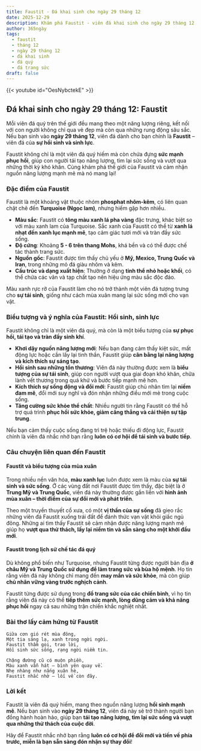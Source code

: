 ```yaml
---
title: Faustit - Đá khai sinh cho ngày 29 tháng 12
date: 2025-12-29
description: Khám phá Faustit - viên đá khai sinh cho ngày 29 tháng 12, biểu tượng của Hồi sinh, sinh lực. Cùng tìm hiểu ý nghĩa sâu sắc của viên đá độc đáo này.
author: 365ngày
tags:
  - faustit
  - tháng 12
  - ngày 29 tháng 12
  - đá khai sinh
  - đá quý
  - đá trang sức
draft: false
---
```


{{< youtube id="OesNybctekE" >}}

## Đá khai sinh cho ngày 29 tháng 12: Faustit

Mỗi viên đá quý trên thế giới đều mang theo một năng lượng riêng, kết nối với con người không chỉ qua vẻ đẹp mà còn qua những rung động sâu sắc. Nếu bạn sinh vào **ngày 29 tháng 12**, viên đá dành cho bạn chính là **Faustit** – viên đá của **sự hồi sinh và sinh lực**.

Faustit không chỉ là một viên đá quý hiếm mà còn chứa đựng **sức mạnh phục hồi**, giúp con người tái tạo năng lượng, tìm lại sức sống và vượt qua những thời kỳ khó khăn. Cùng khám phá thế giới của Faustit và cảm nhận nguồn năng lượng mạnh mẽ mà nó mang lại!

### Đặc điểm của Faustit

Faustit là một khoáng vật thuộc nhóm **phosphat nhôm-kẽm**, có liên quan chặt chẽ đến **Turquoise (Ngọc lam)**, nhưng hiếm gặp hơn nhiều.

- **Màu sắc**: Faustit có **tông màu xanh lá pha vàng** đặc trưng, khác biệt so với màu xanh lam của Turquoise. Sắc xanh của Faustit có thể từ **xanh lá nhạt đến xanh lục mạnh mẽ**, tạo cảm giác tươi mới và tràn đầy sức sống.
- **Độ cứng**: Khoảng **5 - 6 trên thang Mohs**, khá bền và có thể được chế tác thành trang sức.
- **Nguồn gốc**: Faustit được tìm thấy chủ yếu ở **Mỹ, Mexico, Trung Quốc và Iran**, trong những mỏ đá giàu nhôm và kẽm.
- **Cấu trúc và dạng xuất hiện**: Thường ở dạng **tinh thể nhỏ hoặc khối**, có thể chứa các vân và tạp chất tạo nên hiệu ứng màu sắc độc đáo.

Màu xanh rực rỡ của Faustit làm cho nó trở thành một viên đá tượng trưng cho **sự tái sinh**, giống như cách mùa xuân mang lại sức sống mới cho vạn vật.

### Biểu tượng và ý nghĩa của Faustit: Hồi sinh, sinh lực

Faustit không chỉ là một viên đá quý, mà còn là một biểu tượng của **sự phục hồi, tái tạo và tràn đầy sinh khí**.

- **Khơi dậy nguồn năng lượng mới**: Nếu bạn đang cảm thấy kiệt sức, mất động lực hoặc cần lấy lại tinh thần, Faustit giúp **cân bằng lại năng lượng và kích thích sự sáng tạo**.
- **Hồi sinh sau những tổn thương**: Viên đá này thường được xem là **biểu tượng của sự tái sinh**, giúp con người vượt qua giai đoạn khó khăn, chữa lành vết thương trong quá khứ và bước tiếp mạnh mẽ hơn.
- **Kích thích sự sống động và đổi mới**: Faustit giúp chủ nhân tìm lại **niềm đam mê**, đổi mới suy nghĩ và đón nhận những điều mới mẻ trong cuộc sống.
- **Tăng cường sức khỏe thể chất**: Nhiều người tin rằng Faustit có thể hỗ trợ quá trình **phục hồi sức khỏe, giảm căng thẳng và cải thiện sự tập trung**.

Nếu bạn cảm thấy cuộc sống đang trì trệ hoặc thiếu đi động lực, Faustit chính là viên đá nhắc nhở bạn rằng **luôn có cơ hội để tái sinh và bước tiếp**.

### Câu chuyện liên quan đến Faustit

#### **Faustit và biểu tượng của mùa xuân**

Trong nhiều nền văn hóa, **màu xanh lục** luôn được xem là màu của **sự tái sinh và sức sống**. Ở các vùng đất nơi Faustit được tìm thấy, đặc biệt là ở **Trung Mỹ và Trung Quốc**, viên đá này thường được gắn liền với **hình ảnh mùa xuân – thời điểm của sự đổi mới và phát triển**.

Theo một truyền thuyết cổ xưa, có một **vị thần của sự sống** đã gieo rắc những viên đá Faustit xuống trái đất để đánh thức vạn vật khỏi giấc ngủ đông. Những ai tìm thấy Faustit sẽ cảm nhận được năng lượng mạnh mẽ giúp họ **vượt qua thử thách, lấy lại niềm tin và sẵn sàng cho một khởi đầu mới**.

#### **Faustit trong lịch sử chế tác đá quý**

Dù không phổ biến như Turquoise, nhưng Faustit từng được người bản địa **ở châu Mỹ và Trung Quốc sử dụng để làm trang sức và bùa hộ mệnh**. Họ tin rằng viên đá này không chỉ mang đến **may mắn và sức khỏe**, mà còn giúp **chủ nhân vững vàng trước nghịch cảnh**.

Faustit từng được sử dụng trong **đồ trang sức của các chiến binh**, vì họ tin rằng viên đá này có thể **tiếp thêm sức mạnh, lòng dũng cảm và khả năng phục hồi** ngay cả sau những trận chiến khắc nghiệt nhất.

### Bài thơ lấy cảm hứng từ Faustit


	Giữa cơn gió rét mùa đông,  
	Một tia sáng lạ, xanh trong ngời ngời.  
	Faustit thầm gọi, trao lời,  
	Hồi sinh sức sống, rạng ngời niềm tin.
	
	Chặng đường cũ có muộn phiền,  
	Màu xanh vẫn hát – bình yên quay về.  
	Nhẹ nhàng như nắng xuân hè,  
	Faustit nhắc nhở – lối về còn đây.  


### Lời kết

Faustit là viên đá quý hiếm, mang theo nguồn năng lượng **hồi sinh mạnh mẽ**. Nếu bạn sinh vào **ngày 29 tháng 12**, viên đá này sẽ trở thành người bạn đồng hành hoàn hảo, giúp bạn **tái tạo năng lượng, tìm lại sức sống và vượt qua những thử thách của cuộc đời**.

Hãy để Faustit nhắc nhở bạn rằng **luôn có cơ hội để đổi mới và tiến về phía trước, miễn là bạn sẵn sàng đón nhận sự thay đổi**!
